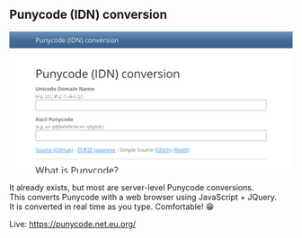 ## Punycode (IDN) conversion

![](ogp.png)

It already exists, but most are server-level Punycode conversions.\
This converts Punycode with a web browser using JavaScript + JQuery.\
It is converted in real time as you type. Comfortable! 😁

Live: <https://punycode.net.eu.org/>
